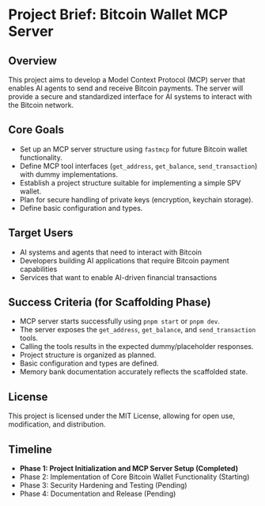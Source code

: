 # Project Brief: Bitcoin Wallet MCP Server

## Overview
This project aims to develop a Model Context Protocol (MCP) server that enables AI agents to send and receive Bitcoin payments. The server will provide a secure and standardized interface for AI systems to interact with the Bitcoin network.

## Core Goals
- Set up an MCP server structure using `fastmcp` for future Bitcoin wallet functionality.
- Define MCP tool interfaces (`get_address`, `get_balance`, `send_transaction`) with dummy implementations.
- Establish a project structure suitable for implementing a simple SPV wallet.
- Plan for secure handling of private keys (encryption, keychain storage).
- Define basic configuration and types.

## Target Users
- AI systems and agents that need to interact with Bitcoin
- Developers building AI applications that require Bitcoin payment capabilities
- Services that want to enable AI-driven financial transactions

## Success Criteria (for Scaffolding Phase)
- MCP server starts successfully using `pnpm start` or `pnpm dev`.
- The server exposes the `get_address`, `get_balance`, and `send_transaction` tools.
- Calling the tools results in the expected dummy/placeholder responses.
- Project structure is organized as planned.
- Basic configuration and types are defined.
- Memory bank documentation accurately reflects the scaffolded state.

## License
This project is licensed under the MIT License, allowing for open use, modification, and distribution.

## Timeline
- **Phase 1: Project Initialization and MCP Server Setup (Completed)**
- Phase 2: Implementation of Core Bitcoin Wallet Functionality (Starting)
- Phase 3: Security Hardening and Testing (Pending)
- Phase 4: Documentation and Release (Pending)
